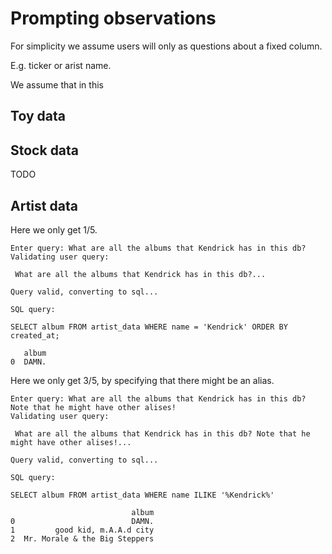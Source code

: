 # Prompting observations

For simplicity we assume users will only as questions about a fixed column.

E.g. ticker or arist name. 

We assume that in this 

## Toy data

## Stock data

TODO 

## Artist data

Here we only get 1/5.

```
Enter query: What are all the albums that Kendrick has in this db?
Validating user query:

 What are all the albums that Kendrick has in this db?...

Query valid, converting to sql...

SQL query:

SELECT album FROM artist_data WHERE name = 'Kendrick' ORDER BY created_at;

   album
0  DAMN.
```

Here we only get 3/5, by specifying that there might be an alias.

```
Enter query: What are all the albums that Kendrick has in this db? Note that he might have other alises!
Validating user query:

 What are all the albums that Kendrick has in this db? Note that he might have other alises!...

Query valid, converting to sql...

SQL query:

SELECT album FROM artist_data WHERE name ILIKE '%Kendrick%'

                           album
0                          DAMN.
1         good kid, m.A.A.d city
2  Mr. Morale & the Big Steppers
```
